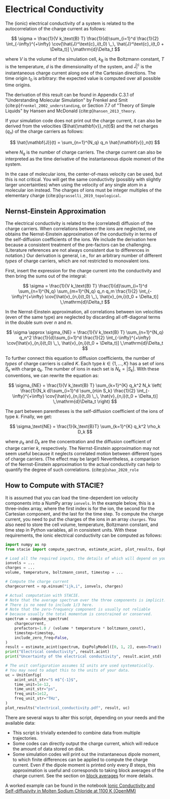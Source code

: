 # Electrical Conductivity

The (ionic) electrical conductivity of a system is related to the autocorrelation
of the charge current as follows:

$$
    \sigma = \frac{1}{V k_\text{B} T}
        \frac{1}{d}\sum_{i=1}^d
        \frac{1}{2}
        \int_{-\infty}^{+\infty}
        \cov[\hat{J}^\text{c}_i(t_0) \,,\, \hat{J}^\text{c}_i(t_0 + \Delta_t)]
        \,\mathrm{d}\Delta_t
$$

where $V$ is the volume of the simulation cell,
$k_\text{B}$ is the Boltzmann constant,
$T$ is the temperature,
$d$ is the dimensionality of the system,
and $\hat{J}^\text{c}_i$ is the instantaneous charge current along one of the Cartesian directions.
The time origin $t_0$ is arbitrary:
the expected value is computed over all possible time origins.

The derivation of this result can be found in
Appendix C.3.1 of "Understanding Molecular Simulation"
by Frenkel and Smit {cite:p}`frenkel_2002_understanding`,
or Section 7.7 of "Theory of Simple Liquids"
by Hansen and McDonald {cite:p}`hansen_2013_theory`.

If your simulation code does not print out the charge current,
it can also be derived from the velocities ($\hat{\mathbf{v}}_n(t)$)
and the net charges ($q_n$) of the charge carriers as follows:

$$
    \hat{\mathbf{J}}(t) = \sum_{n=1}^{N_q} q_n \hat{\mathbf{v}}_n(t)
$$

where $N_q$ is the number of charge carriers.
The charge current can also be interpreted as
the time derivative of the instantaneous dipole moment of the system.

In the case of molecular ions, the center-of-mass velocity can be used, but this is not critical.
You will get the same conductivity (possibly with slightly larger uncertainties)
when using the velocity of any single atom in a molecular ion instead.
The charges of ions must be integer multiples of the elementary charge
{cite:p}`grasselli_2019_topological`.

## Nernst-Einstein Approximation

The electrical conductivity is related to the (correlated) diffusion of the charge carriers.
When correlations between the ions are neglected, one obtains the Nernst-Einstein approximation
of the conductivity in terms of the self-diffusion coefficients of the ions.
We include the derivation here because a consistent treatment of the pre-factors
can be challenging.
(Literature references are not always consistent due to differences in notation.)
Our derivation is general, i.e., for an arbitrary number of different *types*
of charge carriers, which are not restricted to monovalent ions.

First, insert the expression for the charge current into the conductivity
and then bring the sums out of the integral:

$$
    \sigma = \frac{1}{V k_\text{B} T}
        \frac{1}{d}\sum_{i=1}^d
        \sum_{n=1}^{N_q} \sum_{m=1}^{N_q}
        q_n q_m
        \frac{1}{2}
        \int_{-\infty}^{+\infty}
        \cov[\hat{v}_{n,i}(t_0) \,,\, \hat{v}_{m,i}(t_0 + \Delta_t)]
        \,\mathrm{d}\Delta_t
$$

In the Nernst-Einstein approximation,
all correlations between ion velocities (even of the same type) are neglected
by discarding all off-diagonal terms in the double sum over $n$ and $m$.

$$
    \sigma \approx \sigma_{NE} = \frac{1}{V k_\text{B} T}
        \sum_{n=1}^{N_q}
        q_n^2
        \frac{1}{d}\sum_{i=1}^d
        \frac{1}{2}
        \int_{-\infty}^{+\infty}
        \cov[\hat{v}_{n,i}(t_0) \,,\, \hat{v}_{n,i}(t_0 + \Delta_t)]
        \,\mathrm{d}\Delta_t
$$

To further connect this equation to diffusion coefficients,
the number of *types* of charge carriers is called $K$.
Each type $k \in \{1, \ldots, K\}$ has a set of ions $S_k$ with charge $q_k$.
The number of ions in each set is $N_k=|S_k|$.
With these conventions, we can rewrite the equation as:

$$
    \sigma_{NE} = \frac{1}{V k_\text{B} T}
        \sum_{k=1}^{K}
        q_k^2 N_k
        \left(
        \frac{1}{N_k d}\sum_{i=1}^d
        \sum_{n\in S_k}
        \frac{1}{2}
        \int_{-\infty}^{+\infty}
        \cov[\hat{v}_{n,i}(t_0) \,,\, \hat{v}_{n,i}(t_0 + \Delta_t)]
        \,\mathrm{d}\Delta_t
        \right)
$$

The part between parentheses is the self-diffusion coefficient of the ions of type $k$.
Finally, we get:

$$
    \sigma_\text{NE} = \frac{1}{k_\text{B}T} \sum_{k=1}^{K} q_k^2 \rho_k D_k
$$

where $\rho_k$ and $D_k$ are the concentration and the diffusion coefficient of charge carrier $k$,
respectively.
The Nernst-Einstein approximation may not seem useful
because it neglects correlated motion between different types of charge carriers.
(The effect may be large!)
Nevertheless, a comparison of the Nernst-Einstein approximation to the actual conductivity
can help to quantify the degree of such correlations.
{cite:p}`shao_2020_role`

## How to Compute with STACIE?

It is assumed that you can load the time-dependent ion velocity components
into a NumPy array `ionvels`.
In the example below, this is a three-index array,
where the first index is for the ion, the second for the Cartesian component,
and the last for the time step.
To compute the charge current, you need to put the charges of the ions
in an array `charges`.
You also need to store the cell volume, temperature,
Boltzmann constant, and time step in Python variables,
all in consistent units.
With these requirements, the ionic electrical conductivity can be computed as follows:

```python
import numpy as np
from stacie import compute_spectrum, estimate_acint, plot_results, ExpPolyModel, UnitConfig

# Load all the required inputs, the details of which will depend on your use case.
ionvels = ...
charges = ...
volume, temperature, boltzmann_const, timestep = ...

# Compute the charge current
chargecurrent = np.einsum("ijk,i", ionvels, charges)

# Actual computation with STACIE.
# Note that the average spectrum over the three components is implicit.
# There is no need to include 1/3 here.
# Note that the zero-frequency component is usually not reliable
# because usually the total momentum is constrained or conserved.
spectrum = compute_spectrum(
    chargecurrent,
    prefactors=1.0 / (volume * temperature * boltzmann_const),
    timestep=timestep,
    include_zero_freq=False,
)
result = estimate_acint(spectrum, ExpPolyModel([0, 1, 2], even=True))
print("Electrical conductivity", result.acint)
print("Uncertainty of the electrical conductivity", result.acint_std)

# The unit configuration assumes SI units are used systematically.
# You may need to adapt this to the units of your data.
uc = UnitConfig(
    acint_unit_str="S m$^{-1}$",
    time_unit=1e-12,
    time_unit_str="ps",
    freq_unit=1e12,
    freq_unit_str="THz",
)
plot_results("electrical_conductivity.pdf", result, uc)
```

There are several ways to alter this script, depending on your needs and the available data:

- This script is trivially extended to combine data from multiple trajectories.
- Some codes can directly output the charge current,
  which will reduce the amount of data stored on disk.
- Some simulation codes will print out the instantaneous dipole moment,
  to which finite differences can be applied to compute the charge current.
  Even if the dipole moment is printed only every $B$ steps,
  this approximation is useful and corresponds to taking block averages of the charge current.
  See the section on [block averages](../preparing_inputs/block_averages.md)
  for more details.

A worked example can be found in the notebook
[Ionic Conductivity and Self-diffusivity in Molten Sodium Chloride at 1100 K (OpenMM)](../../examples/molten_salt.py)

